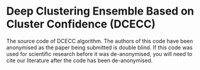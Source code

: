 # Deep Clustering Ensemble Based on Cluster Confidence (DCECC)
The source code of DCECC algorithm.
The authors of this code have been anonymised as the paper being submitted is double blind. If this code was used for scientific research before it was de-anonymised, you will need to cite our literature after the code has been de-anonymised.
